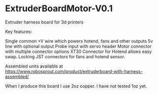# ExtruderBoardMotor-V0.1
Extruder harness board for 3d printers


Key features:

Single common +V wire which powers hotend, fans and other outputs
5v line with optional output
Probe input with servo header 
Motor connector with multiple connector options
XT30 Connector for Hotend allows easy swap.
Locking JST connectors for fans and hotend sensor.


Assembled units available at https://www.robosprout.com/product/extruderboard-with-harness-assembled/

When I produce this board I use 2oz copper.  I have not tested 1oz yet.
